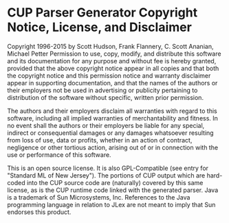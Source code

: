 # CUP Parser Generator Copyright Notice, License, and Disclaimer
Copyright 1996-2015 by Scott Hudson, Frank Flannery, C. Scott Ananian, Michael Petter
Permission to use, copy, modify, and distribute this software and its documentation for any purpose
and without fee is hereby granted, provided that the above copyright notice appear in all copies and
that both the copyright notice and this permission notice and warranty disclaimer appear in
supporting documentation, and that the names of the authors or their employers not be used in
advertising or publicity pertaining to distribution of the software without specific, written prior
permission.

The authors and their employers disclaim all warranties with regard to this software, including all
implied warranties of merchantability and fitness. In no event shall the authors or their employers 
be liable for any special, indirect or consequential damages or any damages whatsoever resulting 
from loss of use, data or profits, whether in an action of contract, negligence or other tortious 
action, arising out of or in connection with the use or performance of this software.

This is an open source license. It is also GPL-Compatible (see entry for "Standard ML of New 
Jersey"). The portions of CUP output which are hard-coded into the CUP source code are (naturally) 
covered by this same license, as is the CUP runtime code linked with the generated parser.
Java is a trademark of Sun Microsystems, Inc. References to the Java programming language in 
relation to JLex are not meant to imply that Sun endorses this product.
